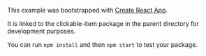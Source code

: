 This example was bootstrapped with [Create React App](https://github.com/facebook/create-react-app).

It is linked to the clickable-item package in the parent directory for development purposes.

You can run `npm install` and then `npm start` to test your package.
